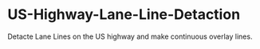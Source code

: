 # US-Highway-Lane-Line-Detaction
Detacte Lane Lines on the US highway and make continuous overlay lines.

